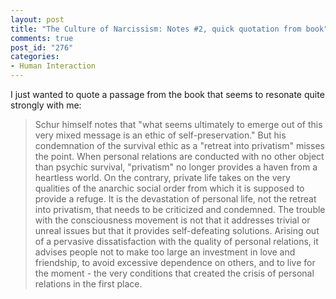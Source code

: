 ```yaml
--- 
layout: post
title: "The Culture of Narcissism: Notes #2, quick quotation from book"
comments: true
post_id: "276"
categories:
- Human Interaction
---
```

I just wanted to quote a passage from the book that seems to resonate quite strongly with me:

<blockquote>Schur himself notes that "what seems ultimately to emerge out of this very mixed message is an ethic of self-preservation."  But his condemnation of the survival ethic as a "retreat into privatism" misses the point.  When personal relations are conducted with no other object than psychic survival, "privatism" no longer provides a haven from a heartless world.  On the contrary, private life takes on the very qualities of the anarchic social order from which it is supposed to provide a refuge.  It is the devastation of personal life, not the retreat into privatism, that needs to be criticized and condemned.  The trouble with the consciousness movement is not that it addresses trivial or unreal issues but that it provides self-defeating solutions.  Arising out of a pervasive dissatisfaction with the quality of personal relations, it advises people not to make too large an investment in love and friendship, to avoid excessive dependence on others, and to live for the moment - the very conditions that created the crisis of personal relations in the first place.</blockquote>
